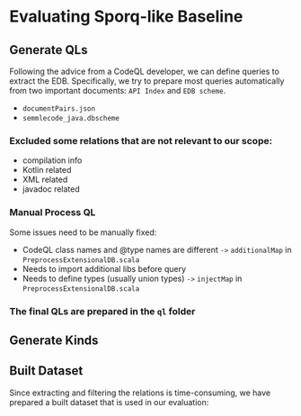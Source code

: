 # Evaluating Sporq-like Baseline

## Generate QLs
Following the advice from a CodeQL developer, we can define queries to extract the EDB.
Specifically, we try to prepare most queries automatically from two important documents: `API Index` and `EDB scheme`.
* `documentPairs.json`
* `semmlecode_java.dbscheme`

### Excluded some relations that are not relevant to our scope:
* compilation info
* Kotlin related
* XML related
* javadoc related

### Manual Process QL
Some issues need to be manually fixed:
* CodeQL class names and @type names are different `->` `additionalMap` in `PreprocessExtensionalDB.scala`
* Needs to import additional libs before query
* Needs to define types (usually union types) `->` `injectMap` in `PreprocessExtensionalDB.scala`

### The final QLs are prepared in the `ql` folder

## Generate Kinds

## Built Dataset
Since extracting and filtering the relations is time-consuming, we have prepared a built dataset that is used in our evaluation:  
